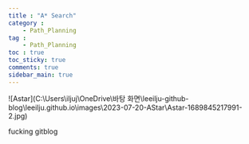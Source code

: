 ```yaml
---
title : "A* Search"
category :
    - Path_Planning
tag :
    - Path_Planning
toc : true
toc_sticky: true
comments: true
sidebar_main: true
---
```


![Astar](C:\Users\iljuj\OneDrive\바탕 화면\leeilju-github-blog\leeilju.github.io\images\2023-07-20-AStar\Astar-1689845217991-2.jpg)

fucking gitblog
